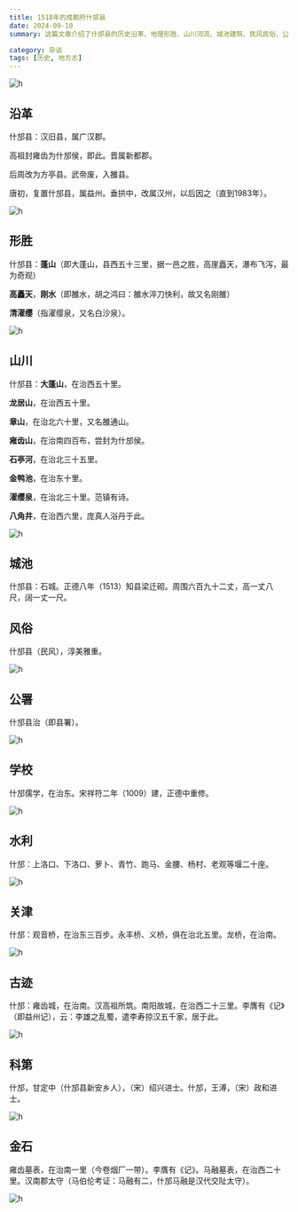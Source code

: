 ```yaml
---
title: 1518年的成都府什邡县
date: 2024-09-10
summary: 这篇文章介绍了什邡县的历史沿革、地理形胜、山川河流、城池建筑、民风民俗、公署学校、水利设施、关津渡口、古迹遗址以及科举成就和金石文物等内容，展现了什邡县从汉代至今的发展脉络及其丰富的历史文化资源。

category: 杂谈
tags: [历史, 地方志]
---
```


![h](https://tc.z.wiki/autoupload/ep5yge1t_1NOTKAFsP5-RQ/20250614/ECXB/506X398/image.png '海内孤本 正德四川总图中的成都府什邡县 1518年 四川大学图书馆藏')


## 沿革

什邡县：汉旧县，属广汉郡。

高祖封雍齿为什邡侯，即此。晋属新都郡。

后周改为方亭县。武帝废，入雒县。

唐初，复置什邡县，属益州。垂拱中，改属汉州，以后因之（直到1983年）。

![h](https://tc.z.wiki/autoupload/ep5yge1t_1NOTKAFsP5-RQ/20250614/hV9p/696X1024/image.png '汉代雍齿城（圆圈处）与明代什邡城池（方框处）的位置关系。1743年什邡舆图，舍予重绘')


## 形胜

什邡县：**蓬山**（即大蓬山，县西五十三里，据一邑之胜，高崖矗天，瀑布飞泻，最为奇观）

**高矗天**，**刚水**（即雒水，胡之鸿曰：雒水淬刀快利，故又名刚雒）

**清濯缨**（指濯缨泉，又名白沙泉）。

![h](https://1.z.wiki/autoupload/20250528/Q8vD/1078X361/1748370767320.png '二程夫子濯缨碑原石，道光十四年，徐辅忠书，龙居寺出土')

## 山川

什邡县：**大蓬山**，在治西五十里。

**龙居山**，在治西五十里。

**章山**，在治北六十里，又名雒通山。

**雍齿山**，在治南四百布，尝封为什邡侯。

**石亭河**，在治北三十五里。

**金鸭池**，在治东十里。

**濯缨泉**，在治北三十里。范镇有诗。

**八角井**，在治西六里，庞真人浴丹于此。

![h](https://cdn.z.wiki/autoupload/20250528/XQKq/1080X1473/image.png '金鸭池是明代慧剑寺山门前的一条小溪，姑且用慧剑寺配图')

## 城池

什邡县：石城。正德八年（1513）知县梁迁砌。周围六百九十二丈，高一丈八尺，阔一丈一尺。

## 风俗

什邡县（民风），淳美雅重。

![h](https://2.z.wiki/autoupload/20250528/sv9G/458X564/%E5%BE%AE%E4%BF%A1%E5%9B%BE%E7%89%87-20250528022838.png '正德志说，1518年的什邡民风“淳美雅重”，至今也是')

## 公署

什邡县治（即县署）。

![h](https://cdn.z.wiki/autoupload/20250528/zmRk/898X696/1748370641818.png '什邡县衙，从唐初武德年间以来，1000多年没有变过位置，目前仍为县治所在地（蓥峰北路1号）')

## 学校

什邡儒学，在治东。宋祥符二年（1009）建，正德中重修。

![h](https://cdn.z.wiki/autoupload/20250528/QOGP/1078X690/1748370894317.png '1748年的什邡儒学（学宫），旧址在什邡老电影院一带')

## 水利

什邡：上洛口、下洛口、萝卜、青竹、跑马、金腰、杨村、老观等堰二十座。

![h](https://1.z.wiki/autoupload/20250528/vHc8/1051X838/image.png '洛水分脉堰道图（上下洛口堰）')

## 关津

什邡：观音桥，在治东三百步。永丰桥、义桥，俱在治北五里。龙桥，在治南。

![h](https://1.z.wiki/autoupload/20250528/eKIz/866X1182/1748371045193.png '明代治东三百步的观音桥，即清代北门桥，沿外北街通往观音堂')

## 古迹

什邡：雍齿城，在治南。汉高祖所筑。南阳故城，在治西二十三里。李膺有《记》（即益州记），云：李雄之乱蜀，遣李寿掠汉五千家，居于此。

![h](https://2.z.wiki/autoupload/20250528/Vxj9/1080X1847/1748371128883.png '清初，古雍齿城遗址在哨楼一带，土堆为雍齿山，右侧台基疑即将相台')


## 科第

什邡，甘定中（什邡县新安乡人），（宋）绍兴进士。什邡，王溥，（宋）政和进士。

![h](https://1.z.wiki/autoupload/20250528/er5q/1077X792/1748371199544.png '什邡甘定中与朱熹同年进士，但是名次比朱熹高，《刻宋甘进士同年录序》。汉乘备录卷29')

## 金石

雍齿墓表，在治南一里（今卷烟厂一带）。李膺有《记》。马融墓表，在治西二十里。汉南郡太守（马伯伦考证：马融有二，什邡马融是汉代交阯太守）。

![h](https://cdn.z.wiki/autoupload/20250528/ZluZ/991X1164/1748371278302.png '道光年间金石学家刘喜海曾来什邡县访马融墓。《金石苑》稿本，1848')
